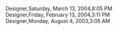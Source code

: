 ﻿Designer,Saturday, March 13, 2004,8:05 PM  Designer,Friday, February 13, 2004,3:11 PM  Designer,Monday, August 4, 2003,3:05 AM